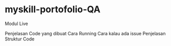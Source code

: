 # myskill-portofolio-QA
Modul Live

Penjelasan Code yang dibuat
Cara Running
Cara kalau ada issue
Penjelasan Struktur Code
